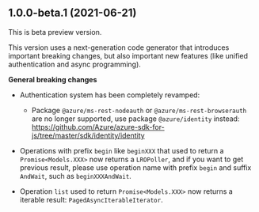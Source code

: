 ## 1.0.0-beta.1 (2021-06-21)

This is beta preview version.

This version uses a next-generation code generator that introduces important breaking changes, but also important new features (like unified authentication and async programming).

**General breaking changes**

- Authentication system has been completely revamped:

  - Package `@azure/ms-rest-nodeauth` or `@azure/ms-rest-browserauth` are no longer supported, use package `@azure/identity` instead: https://github.com/Azure/azure-sdk-for-js/tree/master/sdk/identity/identity

- Operations with prefix `begin` like `beginXXX` that used to return a `Promise<Models.XXX>` now returns a `LROPoller`, and if you want to get previous result, please use operation name with prefix `begin` and suffix `AndWait`, such as `beginXXXAndWait`.
- Operation `list` used to return `Promise<Models.XXX>` now returns a iterable result: `PagedAsyncIterableIterator`.
